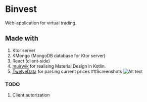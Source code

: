 # Binvest

Web-application for virtual trading.
## Made with
1. Ktor server
2. KMongo (MongoDB database for Ktor server)
3. React (client-side)
4. [muirwik](https://github.com/cfnz/muirwik) for realising Material Design in Kotlin.
5. [TwelveData](https://twelvedata.com/) for parsing current prices
##Screenshots
![Alt text](https://user-images.githubusercontent.com/43299958/103415088-7682c980-4ba2-11eb-9d2b-ce75f0e3f57b.png)
### TODO
1. Client autorization
